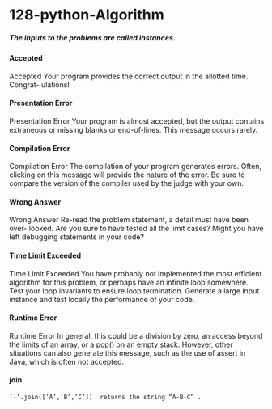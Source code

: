 # 128-python-Algorithm
##### The inputs to the problems are called instances.
#### Accepted
Accepted Your program provides the correct output in the allotted time. Congrat-
ulations!

#### Presentation Error
Presentation Error Your program is almost accepted, but the output contains
extraneous or missing blanks or end-of-lines. This message occurs rarely.

#### Compilation Error
Compilation Error The compilation of your program generates errors. Often,
clicking on this message will provide the nature of the error. Be sure to compare
the version of the compiler used by the judge with your own.

#### Wrong Answer
Wrong Answer Re-read the problem statement, a detail must have been over-
looked. Are you sure to have tested all the limit cases? Might you have left
debugging statements in your code?

#### Time Limit Exceeded
Time Limit Exceeded You have probably not implemented the most efficient
algorithm for this problem, or perhaps have an infinite loop somewhere. Test
your loop invariants to ensure loop termination. Generate a large input instance
and test locally the performance of your code.

#### Runtime Error
Runtime Error In general, this could be a division by zero, an access beyond the
limits of an array, or a pop() on an empty stack. However, other situations can
also generate this message, such as the use of assert in Java, which is often not
accepted.
#### join
```
‘-’.join([’A’,’B’,’C’])  returns the string “A-B-C” .

```
